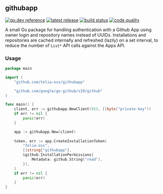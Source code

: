 ## githubapp

[![go.dev reference](https://img.shields.io/badge/go.dev-reference-007d9c?logo=go&logoColor=white&style=flat-square)](https://pkg.go.dev/github.com/telia-oss/githubapp)
[![latest release](https://img.shields.io/github/v/release/telia-oss/githubapp?style=flat-square)](https://github.com/telia-oss/githubapp/releases/latest)
[![build status](https://img.shields.io/github/workflow/status/telia-oss/githubapp/test?label=build&logo=github&style=flat-square)](https://github.com/telia-oss/githubapp/actions?query=workflow%3Atest)
[![code quality](https://goreportcard.com/badge/github.com/telia-oss/githubapp?style=flat-square)](https://goreportcard.com/report/github.com/telia-oss/githubapp)

A small Go package for handling authentication with a Github App using owner login and repository names instead of UUIDs. Installations and repositories are
cached internally and refreshed (lazily) on a set interval, to reduce the number of `List*` API calls against the Apps API.

### Usage

```go
package main

import (
	"github.com/telia-oss/githubapp"

	"github.com/google/go-github/v29/github"
)

func main() {
    client, err := githubapp.NewClient(911, []byte("private-key"))
    if err != nil {
        panic(err)
    }

    app := githubapp.New(client)
    
    token, err := app.CreateInstallationToken(
        "telia-oss",
        []string{"githubapp"},
		&github.InstallationPermissions{
			Metadata: github.String("read"),
        }),
    )
    if err != nil {
        panic(err)
    }
}
```
